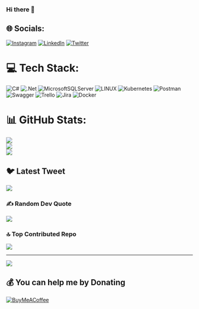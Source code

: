 ### Hi there 👋

<!--
**mmhosseinpour/mmhosseinpour** is a ✨ _special_ ✨ repository because its `README.md` (this file) appears on your GitHub profile.

Here are some ideas to get you started:

-->


## 🌐 Socials:
[![Instagram](https://img.shields.io/badge/Instagram-%23E4405F.svg?logo=Instagram&logoColor=white)](https://instagram.com/mmhosseinpour) [![LinkedIn](https://img.shields.io/badge/LinkedIn-%230077B5.svg?logo=linkedin&logoColor=white)](https://linkedin.com/in/mmhosseinpour) [![Twitter](https://img.shields.io/badge/Twitter-%231DA1F2.svg?logo=Twitter&logoColor=white)](https://twitter.com/mmhosseinpour) 

# 💻 Tech Stack:
![C#](https://img.shields.io/badge/c%23-%23239120.svg?style=for-the-badge&logo=c-sharp&logoColor=white) ![.Net](https://img.shields.io/badge/.NET-5C2D91?style=for-the-badge&logo=.net&logoColor=white) ![MicrosoftSQLServer](https://img.shields.io/badge/Microsoft%20SQL%20Sever-CC2927?style=for-the-badge&logo=microsoft%20sql%20server&logoColor=white) ![LINUX](https://img.shields.io/badge/Linux-FCC624?style=for-the-badge&logo=linux&logoColor=black) ![Kubernetes](https://img.shields.io/badge/kubernetes-%23326ce5.svg?style=for-the-badge&logo=kubernetes&logoColor=white) ![Postman](https://img.shields.io/badge/Postman-FF6C37?style=for-the-badge&logo=postman&logoColor=white) ![Swagger](https://img.shields.io/badge/-Swagger-%23Clojure?style=for-the-badge&logo=swagger&logoColor=white) ![Trello](https://img.shields.io/badge/Trello-%23026AA7.svg?style=for-the-badge&logo=Trello&logoColor=white) ![Jira](https://img.shields.io/badge/jira-%230A0FFF.svg?style=for-the-badge&logo=jira&logoColor=white) ![Docker](https://img.shields.io/badge/docker-%230db7ed.svg?style=for-the-badge&logo=docker&logoColor=white)
# 📊 GitHub Stats:
![](https://github-readme-stats.vercel.app/api?username=mmhosseinpour&theme=dark&hide_border=false&include_all_commits=true&count_private=true)<br/>
![](https://github-readme-streak-stats.herokuapp.com/?user=mmhosseinpour&theme=dark&hide_border=false)<br/>
![](https://github-readme-stats.vercel.app/api/top-langs/?username=mmhosseinpour&theme=dark&hide_border=false&include_all_commits=true&count_private=true&layout=compact)

## 🐦 Latest Tweet
[![](https://gtce.itsvg.in/api?username=mmhosseinpour)](https://github.com/VishwaGauravIn/github-twitter-card-embed)

### ✍️ Random Dev Quote
![](https://quotes-github-readme.vercel.app/api?type=vetical&theme=radical)

### 🔝 Top Contributed Repo
![](https://github-contributor-stats.vercel.app/api?username=mmhosseinpour&limit=5&theme=dark&combine_all_yearly_contributions=true)

---
[![](https://visitcount.itsvg.in/api?id=mmhosseinpour&icon=0&color=1)](https://visitcount.itsvg.in)

  ## 💰 You can help me by Donating
  [![BuyMeACoffee](https://img.shields.io/badge/Buy%20Me%20a%20Coffee-ffdd00?style=for-the-badge&logo=buy-me-a-coffee&logoColor=black)](https://buymeacoffee.com/mmhosseinpour) 

  
<!-- Proudly created with GPRM ( https://gprm.itsvg.in ) -->
